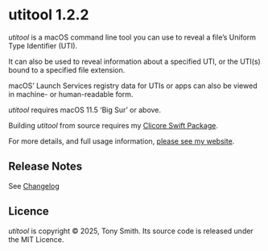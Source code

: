 # utitool 1.2.2

*utitool* is a macOS command line tool you can use to reveal a file’s Uniform Type Identifier (UTI).

It can also be used to reveal information about a specified UTI, or the UTI(s) bound to a specified file extension.

macOS’ Launch Services registry data for UTIs or apps can also be viewed in machine- or human-readable form.

*utitool* requires macOS 11.5 ‘Big Sur’ or above.

Building *utitool* from source requires my [Clicore Swift Package](https://github.com/smittytone/clicore).

For more details, and full usage information, [please see my website](https://smittytone.net/utitool/index.html).

## Release Notes ##

See [Changelog](./CHANGELOG.md)

## Licence ##

*utitool* is copyright © 2025, Tony Smith. Its source code is released under the MIT Licence.
